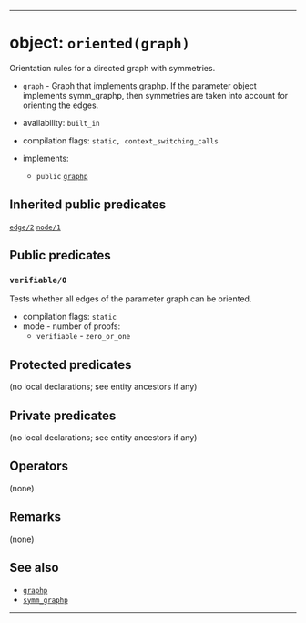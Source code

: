 
-------------------------------------------------------------------------------
# object: `oriented(graph)`

Orientation rules for a directed graph with symmetries.

* `graph` - Graph that implements graphp. If the parameter object implements symm_graphp, then symmetries are taken into account for orienting the edges.

* availability: `built_in`

* compilation flags: `static, context_switching_calls`

* implements:
  * `public` [`graphp`](graphp_0.md)

## Inherited public predicates

[`edge/2`](graphp_0.md)  [`node/1`](graphp_0.md)  

## Public predicates

### <a name="verifiable/0"></a>`verifiable/0`

Tests whether all edges of the parameter graph can be oriented.

* compilation flags: `static`
* mode - number of proofs:
  * `verifiable` - `zero_or_one`

## Protected predicates

(no local declarations; see entity ancestors if any)

## Private predicates

(no local declarations; see entity ancestors if any)

## Operators

(none)

## Remarks

(none)

## See also

* [`graphp`](graphp_0.md)
* [`symm_graphp`](symm_graphp_0.md)

-------------------------------------------------------------------------------
